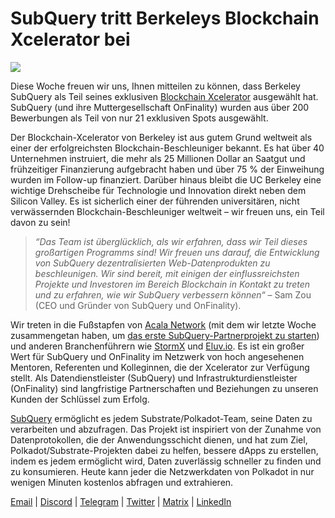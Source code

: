 # SubQuery tritt Berkeleys Blockchain Xcelerator bei

![](https://miro.medium.com/max/1400/0*gYUy-1COtbpLV1X1)


Diese Woche freuen wir uns, Ihnen mitteilen zu können, dass Berkeley SubQuery als Teil seines exklusiven [Blockchain Xcelerator](https://www.xcelerator.berkeley.edu/) ausgewählt hat. SubQuery (und ihre Muttergesellschaft OnFinality) wurden aus über 200 Bewerbungen als Teil von nur 21 exklusiven Spots ausgewählt.

Der Blockchain-Xcelerator von Berkeley ist aus gutem Grund weltweit als einer der erfolgreichsten Blockchain-Beschleuniger bekannt. Es hat über 40 Unternehmen instruiert, die mehr als 25 Millionen Dollar an Saatgut und frühzeitiger Finanzierung aufgebracht haben und über 75 % der Einweihung wurden im Follow-up finanziert. Darüber hinaus bleibt die UC Berkeley eine wichtige Drehscheibe für Technologie und Innovation direkt neben dem Silicon Valley. Es ist sicherlich einer der führenden universitären, nicht verwässernden Blockchain-Beschleuniger weltweit – wir freuen uns, ein Teil davon zu sein!

> _“Das Team ist überglücklich, als wir erfahren, dass wir Teil dieses großartigen Programms sind! Wir freuen uns darauf, die Entwicklung von SubQuery dezentralisierten Web-Datenprodukten zu beschleunigen. Wir sind bereit, mit einigen der einflussreichsten Projekte und Investoren im Bereich Blockchain in Kontakt zu treten und zu erfahren, wie wir SubQuery verbessern können“_ – Sam Zou (CEO und Gründer von SubQuery und OnFinality).

Wir treten in die Fußstapfen von [Acala Network](https://acala.network/) (mit dem wir letzte Woche zusammengetan haben, um [das erste SubQuery-Partnerprojekt zu starten](https://subquery.medium.com/subquery-integrates-acala-to-aggregate-and-serve-defi-data-to-polkadot-and-kusama-builders-fc9af6a7aae1)) und anderen Branchenführern wie [StormX](https://stormx.io/) und [Eluv.io](https://eluv.io/). Es ist ein großer Wert für SubQuery und OnFinality im Netzwerk von hoch angesehenen Mentoren, Referenten und Kolleginnen, die der Xcelerator zur Verfügung stellt. Als Datendienstleister (SubQuery) und Infrastrukturdienstleister (OnFinality) sind langfristige Partnerschaften und Beziehungen zu unseren Kunden der Schlüssel zum Erfolg.

[SubQuery](https://www.subquery.network/) ermöglicht es jedem Substrate/Polkadot-Team, seine Daten zu verarbeiten und abzufragen. Das Projekt ist inspiriert von der Zunahme von Datenprotokollen, die der Anwendungsschicht dienen, und hat zum Ziel, Polkadot/Substrate-Projekten dabei zu helfen, bessere dApps zu erstellen, indem es jedem ermöglicht wird, Daten zuverlässig schneller zu finden und zu konsumieren. Heute kann jeder die Netzwerkdaten von Polkadot in nur wenigen Minuten kostenlos abfragen und extrahieren.

[Email](mailto:hello@subquery.network) | [Discord](https://discord.com/invite/78zg8aBSMG) | [Telegram](https://t.me/subquerynetwork) | [Twitter](https://twitter.com/subquerynetwork) | [Matrix](https://matrix.to/#/#subquery:matrix.org) | [LinkedIn](https://www.linkedin.com/company/subquery)

